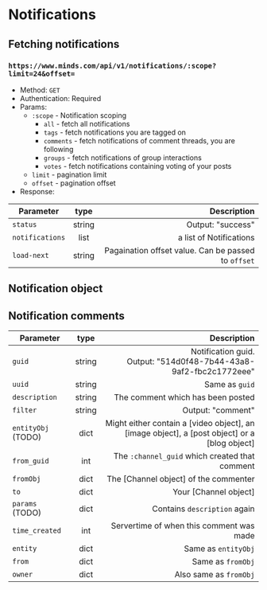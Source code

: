 # Notifications

## Fetching notifications
### `https://www.minds.com/api/v1/notifications/:scope?limit=24&offset=`
* Method: `GET`
* Authentication: Required
* Params: 
    * `:scope` - Notification scoping
        * `all` - fetch all notifications
        * `tags` - fetch notifications you are tagged on
        * `comments` - fetch notifications of comment threads, you are following
        * `groups` - fetch notifications of group interactions
        * `votes` - fetch notifications containing voting of your posts
    * `limit` - pagination limit
    * `offset` - pagination offset
* Response:  

| Parameter | type | Description |
| --- |:---:|---:|
| `status` | string | Output: "success" |
| `notifications` | list | a list of Notifications|
| `load-next` | string | Pagaination offset value. Can be passed to `offset` |

## Notification object

## Notification comments

| Parameter | type | Description |
| --- |:---:|---:|
| `guid` | string | Notification guid. <br> Output: "514d0f48-7b44-43a8-9af2-fbc2c1772eee" |
| `uuid` | string | Same as `guid` |
| `description` | string | The comment which has been posted |
| `filter` | string | Output: "comment" |
| `entityObj` (TODO) | dict | Might either contain a [video object], an [image object], a [post object] or a [blog object] |
| `from_guid` | int | The `:channel_guid` which created that comment |
| `fromObj` | dict | The [Channel object] of the commenter |
| `to` | dict | Your [Channel object] |
| `params` (TODO) | dict | Contains `description` again |
| `time_created` | int | Servertime of when this comment was made |
| `entity` | dict | Same as `entityObj` |
| `from` | dict | Same as `fromObj` |
| `owner` | dict | Also same as `fromObj` |


